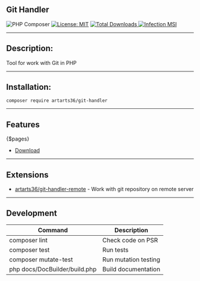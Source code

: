 ## Git Handler

![PHP Composer](https://github.com/ArtARTs36/GitHandler/workflows/PHP%20Composer/badge.svg?branch=master)
[![License: MIT](https://img.shields.io/badge/License-MIT-yellow.svg)](https://opensource.org/licenses/MIT)
<a href="https://poser.pugx.org/artarts36/git-handler/d/total.svg">
    <img src="https://poser.pugx.org/artarts36/git-handler/d/total.svg" alt="Total Downloads">
</a>
[![Infection MSI](https://img.shields.io/endpoint?style=flat&url=https%3A%2F%2Fbadge-api.stryker-mutator.io%2Fgithub.com%2FArtARTs36%2FGitHandler%2Fmaster)](https://infection.github.io)

----

## Description:

Tool for work with Git in PHP

---

## Installation:

`composer require artarts36/git-handler`

----

## Features

{$pages}
* [Download](docs/downloader.md)

----

## Extensions
* [artarts36/git-handler-remote](extensions/remote) - Work with git repository on remote server

----

## Development

|  Command  | Description  |
| ------------ | ------------ |
| composer lint |  Check code on PSR  |
| composer test  | Run tests  |
| composer mutate-test  |  Run mutation testing |
| php docs/DocBuilder/build.php  |  Build documentation |
